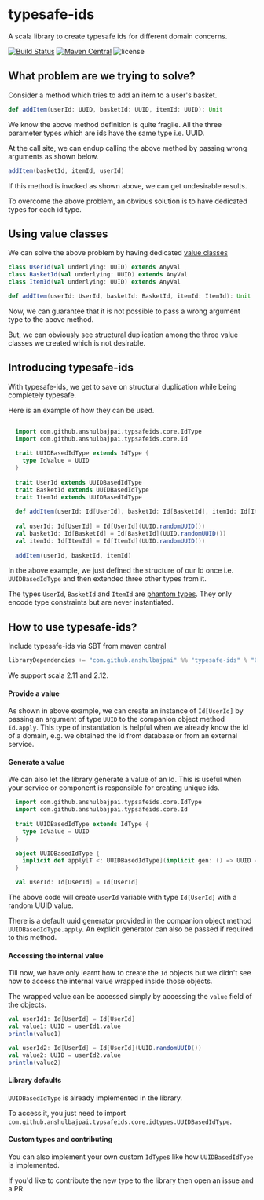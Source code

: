 # typesafe-ids
A scala library to create typesafe ids for different domain concerns.

[![Build Status](https://travis-ci.org/anshulbajpai/typesafe-ids.svg?branch=master)](https://travis-ci.org/anshulbajpai/typesafe-ids) 
[![Maven Central](https://maven-badges.herokuapp.com/maven-central/com.github.anshulbajpai/typesafe-ids_2.12/badge.svg)](https://maven-badges.herokuapp.com/maven-central/com.github.anshulbajpai/typesafe-ids_2.12)
![license](https://img.shields.io/github/license/mashape/apistatus.svg)

  

## What problem are we trying to solve?

Consider a method which tries to add an item to a user's basket.

```scala
def addItem(userId: UUID, basketId: UUID, itemId: UUID): Unit
```

We know the above method definition is quite fragile. All the three parameter types which are ids have the same type i.e. UUID.

At the call site, we can endup calling the above method by passing wrong arguments as shown below.

```scala
addItem(basketId, itemId, userId)
```

If this method is invoked as shown above, we can get undesirable results.

To overcome the above problem, an obvious solution is to have dedicated types for each id type.


## Using value classes

We can solve the above problem by having dedicated [value classes](https://docs.scala-lang.org/overviews/com.github.anshulbajpai.typsafeids.core/value-classes.html)
 
```scala
class UserId(val underlying: UUID) extends AnyVal
class BasketId(val underlying: UUID) extends AnyVal
class ItemId(val underlying: UUID) extends AnyVal

def addItem(userId: UserId, basketId: BasketId, itemId: ItemId): Unit
```

Now, we can guarantee that it is not possible to pass a wrong argument type to the above method.

But, we can obviously see structural duplication among the three value classes we created which is not desirable.

## Introducing typesafe-ids  

With typesafe-ids, we get to save on structural duplication while being completely typesafe.

Here is an example of how they can be used.

```scala

  import com.github.anshulbajpai.typsafeids.core.IdType
  import com.github.anshulbajpai.typsafeids.core.Id
    
  trait UUIDBasedIdType extends IdType {
    type IdValue = UUID
  }
  
  trait UserId extends UUIDBasedIdType
  trait BasketId extends UUIDBasedIdType
  trait ItemId extends UUIDBasedIdType
  
  def addItem(userId: Id[UserId], basketId: Id[BasketId], itemId: Id[ItemId]): Unit
  
  val userId: Id[UserId] = Id[UserId](UUID.randomUUID())
  val basketId: Id[BasketId] = Id[BasketId](UUID.randomUUID())
  val itemId: Id[ItemId] = Id[ItemId](UUID.randomUUID())
  
  addItem(userId, basketId, itemId)

```

In the above example, we just defined the structure of our Id once i.e. `UUIDBasedIdType` and then extended three other types from it.

The types `UserId`, `BasketId` and `ItemId` are [phantom types](https://blog.codecentric.de/en/2016/02/phantom-types-scala/). They only encode type constraints but are never instantiated.

## How to use typesafe-ids?

Include typesafe-ids via SBT from maven central

```scala
libraryDependencies += "com.github.anshulbajpai" %% "typesafe-ids" % "0.1.0"
```

We support scala 2.11 and 2.12.

#### Provide a value 

As shown in above example, we can create an instance of `Id[UserId]` by passing an argument of type `UUID` to the companion object method `Id.apply`. 
This type of instantiation is helpful when we already know the id of a domain, e.g. we obtained the id from database or from an external service.

#### Generate a value

We can also let the library generate a value of an Id. This is useful when your service or component is responsible for creating unique ids.
```scala
  import com.github.anshulbajpai.typsafeids.core.IdType
  import com.github.anshulbajpai.typsafeids.core.Id
    
  trait UUIDBasedIdType extends IdType {
    type IdValue = UUID
  }
  
  object UUIDBasedIdType {
    implicit def apply[T <: UUIDBasedIdType](implicit gen: () => UUID = () => randomUUID()): IdValueGenerator[T] = IdValueGenerator[T]
  }

  val userId: Id[UserId] = Id[UserId]
```
    
The above code will create `userId` variable with type `Id[UserId]` with a random UUID value.

There is a default uuid generator provided in the companion object method `UUIDBasedIdType.apply`. An explicit generator can also be passed if required to this method.


#### Accessing the internal value
Till now, we have only learnt how to create the `Id` objects but we didn't see how to access the internal value wrapped inside those objects.

The wrapped value can be accessed simply by accessing the `value` field of the objects.

```scala
val userId1: Id[UserId] = Id[UserId]
val value1: UUID = userId1.value
println(value1)

val userId2: Id[UserId] = Id[UserId](UUID.randomUUID())
val value2: UUID = userId2.value
println(value2)
```

#### Library defaults

`UUIDBasedIdType` is already implemented in the library.

To access it, you just need to import `com.github.anshulbajpai.typsafeids.core.idtypes.UUIDBasedIdType`.


#### Custom types and contributing
You can also implement your own custom `IdType`s like how `UUIDBasedIdType` is implemented. 

If you'd like to contribute the new type to the library then open an issue and a PR.
